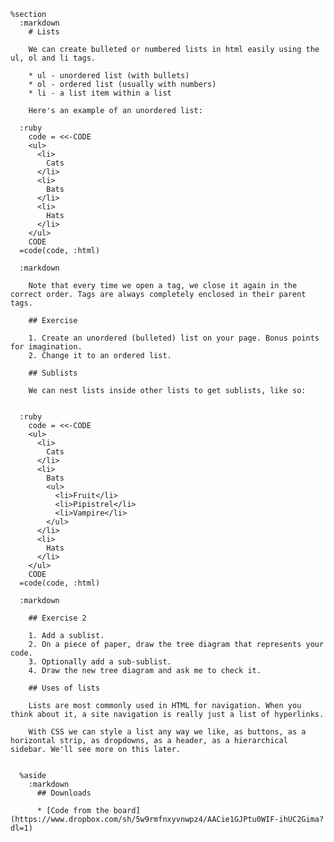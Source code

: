     %section
      :markdown
        # Lists

        We can create bulleted or numbered lists in html easily using the ul, ol and li tags.

        * ul - unordered list (with bullets)
        * ol - ordered list (usually with numbers)
        * li - a list item within a list

        Here's an example of an unordered list:

      :ruby
        code = <<-CODE
        <ul>
          <li>
            Cats
          </li>
          <li>
            Bats
          </li>
          <li>
            Hats
          </li>
        </ul>
        CODE
      =code(code, :html)

      :markdown

        Note that every time we open a tag, we close it again in the correct order. Tags are always completely enclosed in their parent tags.

        ## Exercise

        1. Create an unordered (bulleted) list on your page. Bonus points for imagination.
        2. Change it to an ordered list.

        ## Sublists

        We can nest lists inside other lists to get sublists, like so:


      :ruby
        code = <<-CODE
        <ul>
          <li>
            Cats
          </li>
          <li>
            Bats
            <ul>
              <li>Fruit</li>
              <li>Pipistrel</li>
              <li>Vampire</li>
            </ul>
          </li>
          <li>
            Hats
          </li>
        </ul>
        CODE
      =code(code, :html)

      :markdown

        ## Exercise 2

        1. Add a sublist.
        2. On a piece of paper, draw the tree diagram that represents your code.
        3. Optionally add a sub-sublist.
        4. Draw the new tree diagram and ask me to check it.

        ## Uses of lists

        Lists are most commonly used in HTML for navigation. When you think about it, a site navigation is really just a list of hyperlinks.

        With CSS we can style a list any way we like, as buttons, as a horizontal strip, as dropdowns, as a header, as a hierarchical sidebar. We'll see more on this later.


      %aside
        :markdown
          ## Downloads

          * [Code from the board](https://www.dropbox.com/sh/5w9rmfnxyvnwpz4/AACie1GJPtu0WIF-ihUC2Gima?dl=1)
